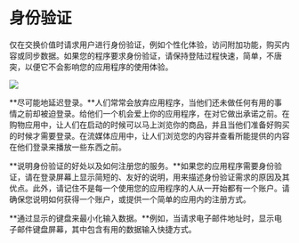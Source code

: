 # 身份验证
仅在交换价值时请求用户进行身份验证，例如个性化体验，访问附加功能，购买内容或同步数据。如果您的程序要求身份验证，请保持登陆过程快速，简单，不唐突，以便它不会影响您的应用程序的使用体验。

![](https://developer.apple.com/ios/human-interface-guidelines/images/Authentication-Graphic.png)

**尽可能地延迟登录。**人们常常会放弃应用程序，当他们还未做任何有用的事情之前却被迫登录。给他们一个机会爱上你的应用程序，在对它做出承诺之前。在购物应用中，让人们在启动的时候可以马上浏览你的商品，并且当他们准备好购买的时候才需要登录。在流媒体应用中，让人们浏览您的内容并查看所能提供的内容在他们登录来播放一些东西之前。

**说明身份验证的好处以及如何注册您的服务。**如果您的应用程序需要身份验证，请在登录屏幕上显示简短的、友好的说明，用来描述身份验证需求的原因及其优点。此外，请记住不是每一个使用您的应用程序的人从一开始都有一个账户。请确保您说明如何获得一个账户，或提供一个简单的应用内的注册方式。

**通过显示的键盘来最小化输入数据。**例如，当请求电子邮件地址时，显示电子邮件键盘屏幕，其中包含有用的数据输入快捷方式。




